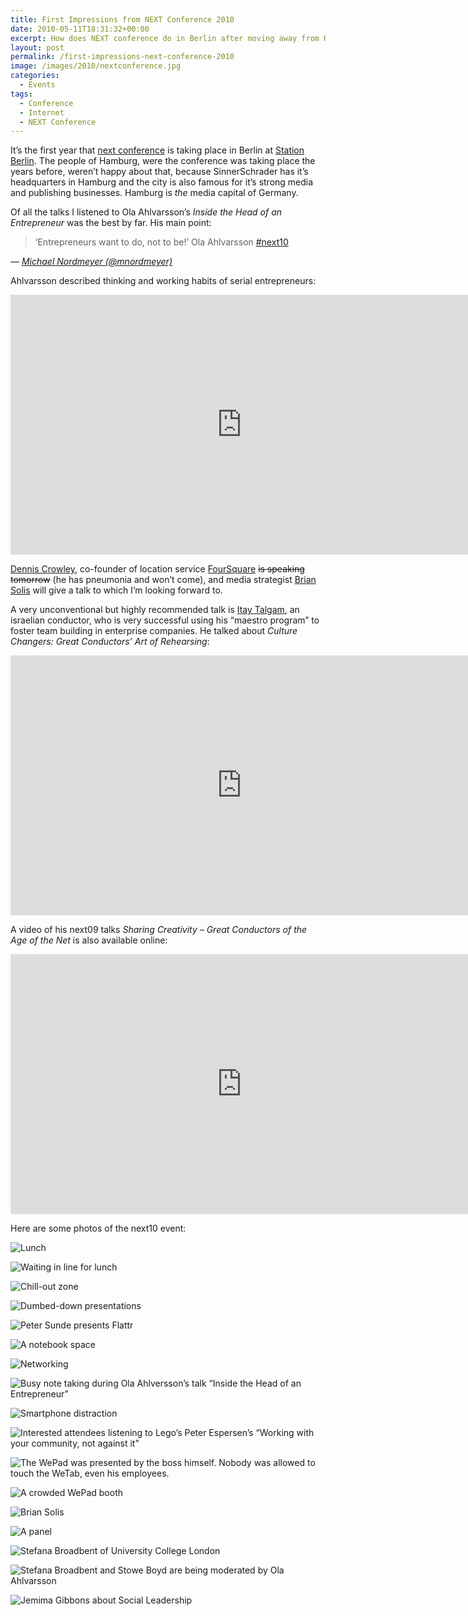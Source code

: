 ```yaml
---
title: First Impressions from NEXT Conference 2010
date: 2010-05-11T18:31:32+00:00
excerpt: How does NEXT conference do in Berlin after moving away from Hamburg?
layout: post
permalink: /first-impressions-next-conference-2010
image: /images/2010/nextconference.jpg
categories:
  - Events
tags:
  - Conference
  - Internet
  - NEXT Conference
---
```

It’s the first year that [next conference](https://nextconf.eu/) is taking place in Berlin at [Station Berlin](https://www.station-berlin.de/). The people of Hamburg, were the conference was taking place the years before, weren’t happy about that, because SinnerSchrader has it’s headquarters in Hamburg and the city is also famous for it’s strong media and publishing businesses. Hamburg is _the_ media capital of Germany.

Of all the talks I listened to Ola Ahlvarsson’s <cite>Inside the Head of an Entrepreneur</cite> was the best by far. His main point:

> ‘Entrepreneurs want to do, not to be!’ Ola Ahlvarsson [#next10](https://twitter.com/search?q=%23next10)

— <cite>[Michael Nordmeyer (@mnordmeyer)](https://twitter.com/mnordmeyer/statuses/13791338476)</cite>

Ahlvarsson described thinking and working habits of serial entrepreneurs:

<iframe src="https://video.nextconf.eu/v.ihtml?photo%5fid=855720" width="740" height="416" frameborder="0" scrolling="no" allowfullscreen></iframe>

[Dennis Crowley](http://denniscrowley.com/), co-founder of location service [FourSquare](https://foursquare.com/) ~~is speaking tomorrow~~ (he has pneumonia and won’t come), and media strategist [Brian Solis](http://www.briansolis.com/) will give a talk to which I’m looking forward to.

A very unconventional but highly recommended talk is [Itay Talgam](http://www.talgam.com/), an israelian conductor, who is very successful using his “maestro program” to foster team building in enterprise companies. He talked about <cite>Culture Changers: Great Conductors’ Art of Rehearsing</cite>:

<iframe src="https://video.nextconf.eu/v.ihtml?photo%5fid=885184" width="740" height="416" frameborder="0" scrolling="no" allowfullscreen></iframe>

A video of his next09 talks <cite>Sharing Creativity – Great Conductors of the Age of the Net</cite> is also available online:

<iframe src="https://video.nextconf.eu/v.ihtml?photo%5fid=923266" width="740" height="416" frameborder="0" scrolling="no" allowfullscreen></iframe>

Here are some photos of the next10 event:

![Lunch](/images/2010/img_0223.jpg "Lunch")

![Waiting in line for lunch](/images/2010/img_0224.jpg "Waiting in line for lunch")

![Chill-out zone](/images/2010/img_0227.jpg "Chill-out zone")

![Dumbed-down presentations](/images/2010/img_0229.jpg "Dumbed-down presentations")

![Peter Sunde presents Flattr](/images/2010/img_0235.jpg "Peter Sunde presents Flattr")

![A notebook space](/images/2010/img_0239.jpg "A notebook space")

![Networking](/images/2010/img_0240.jpg "Networking")

![Busy note taking during Ola Ahlversson’s talk “Inside the Head of an Entrepreneur”](/images/2010/img_0244.jpg "Busy note taking during Ola Ahlversson’s talk “Inside the Head of an Entrepreneur”")

![Smartphone distraction](/images/2010/img_0250.jpg "Smartphone distraction")

![Interested attendees listening to Lego’s Peter Espersen’s “Working with your community, not against it”](/images/2010/img_0257.jpg "Interested attendees listening to Lego’s Peter Espersen’s “Working with your community, not against it”")

![The WePad was presented by the boss himself. Nobody was allowed to touch the WeTab, even his employees.](/images/2010/img_0261.jpg "The WePad was presented by the boss himself. Nobody was allowed to touch the WeTab, even his employees.")

![A crowded WePad booth](/images/2010/img_0260.jpg "A crowded WePad booth")

![Brian Solis](/images/2010/img_0258.jpg "Brian Solis")

![A panel](/images/2010/img_0259.jpg "A panel")

![Stefana Broadbent of University College London](/images/2010/img_0262.jpg "Stefana Broadbent of University College London")

![Stefana Broadbent and Stowe Boyd are being moderated by Ola Ahlvarsson](/images/2010/img_0264.jpg "Stefana Broadbent and Stowe Boyd are being moderated by Ola Ahlvarsson")

![Jemima Gibbons about Social Leadership](/images/2010/img_0266.jpg "Jemima Gibbons about Social Leadership")